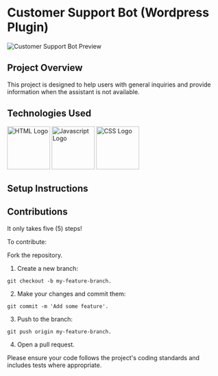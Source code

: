 # Customer Support Bot (Wordpress Plugin)

![Customer Support Bot Preview](https://res.cloudinary.com/dzpafdvkm/image/upload/v1725829845/Portfolio/virtual-assistant-chat-widget.png)

## Project Overview
This project is designed to help users with general inquiries and provide information when the assistant is not available.

## Technologies Used
<p>
<img src="https://res.cloudinary.com/dzpafdvkm/image/upload/c_scale,w_100/v1718565505/Portfolio/logos/html-logo.png" alt="HTML Logo" width="100"/>

<img src="https://res.cloudinary.com/dzpafdvkm/image/upload/c_scale,w_100/v1718575080/Portfolio/logos/javascript-logo.png" alt="Javascript Logo" width="100"/>

<img src="https://res.cloudinary.com/dzpafdvkm/image/upload/c_scale,w_100/v1725831215/Portfolio/logos/css-logo.png" alt="CSS Logo" width="100"/>
</p>

## Setup Instructions


## Contributions
It only takes five (5) steps!

To contribute:

Fork the repository.
1) Create a new branch: 
```
git checkout -b my-feature-branch.
```

2) Make your changes and commit them: 
```
git commit -m 'Add some feature'.
```
3) Push to the branch: 
```
git push origin my-feature-branch.
```

4) Open a pull request.

Please ensure your code follows the project's coding standards and includes tests where appropriate.
